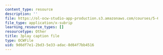 ```yaml
---
content_type: resource
description: ''
file: https://ol-ocw-studio-app-production.s3.amazonaws.com/courses/5-61-physical-chemistry-fall-2017/9d6df7e12bd35e33adac8d64f7bb4516_3RGYj06NSTI.vtt
file_type: application/x-subrip
learning_resource_types: []
resourcetype: Other
title: 3play caption file
type: OCWFile
uid: 9d6df7e1-2bd3-5e33-adac-8d64f7bb4516
---
```

